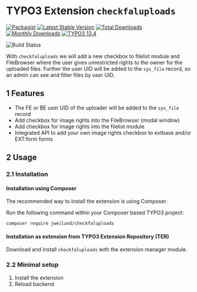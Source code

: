 # TYPO3 Extension `checkfaluploads`

[![Packagist][packagist-logo-stable]][extension-packagist-url]
[![Latest Stable Version][extension-build-shield]][extension-ter-url]
[![Total Downloads][extension-downloads-badge]][extension-packagist-url]
[![Monthly Downloads][extension-monthly-downloads]][extension-packagist-url]
[![TYPO3 13.4][TYPO3-shield]][TYPO3-13-url]

![Build Status](https://github.com/jweiland-net/sync_crop_areas/actions/workflows/ci.yml/badge.svg)

With `checkfaluploads` we will add a new checkbox to filelist module and FileBrowser
where the user gives unrestricted rights to the owner for the uploaded files.
Further the user UID will be added to the `sys_file` record, so an admin can see and filter files by
user UID.

## 1 Features

* The FE or BE user UID of the uploader will be added to the `sys_file` record
* Add checkbox for image rights into the FileBrowser (modal window)
* Add checkbox for image rights into the filelist module
* Integrated API to add your own image rights checkbox to extbase and/or EXT:form forms

## 2 Usage

### 2.1 Installation

#### Installation using Composer

The recommended way to install the extension is using Composer.

Run the following command within your Composer based TYPO3 project:

```
composer require jweiland/checkfaluploads
```

#### Installation as extension from TYPO3 Extension Repository (TER)

Download and install `checkfaluploads` with the extension manager module.

### 2.2 Minimal setup

1) Install the extension
2) Reload backend
<!-- MARKDOWN LINKS & IMAGES -->

[extension-build-shield]: https://poser.pugx.org/jweiland/checkfaluploads/v/stable.svg?style=for-the-badge

[extension-downloads-badge]: https://poser.pugx.org/jweiland/checkfaluploads/d/total.svg?style=for-the-badge

[extension-monthly-downloads]: https://poser.pugx.org/jweiland/checkfaluploads/d/monthly?style=for-the-badge

[extension-ter-url]: https://extensions.typo3.org/extension/sync_crop_areas/

[extension-packagist-url]: https://packagist.org/packages/jweiland/checkfaluploads/

[packagist-logo-stable]: https://img.shields.io/badge/--grey.svg?style=for-the-badge&logo=packagist&logoColor=white

[TYPO3-13-url]: https://get.typo3.org/version/13

[TYPO3-shield]: https://img.shields.io/badge/TYPO3-13.4-green.svg?style=for-the-badge&logo=typo3
